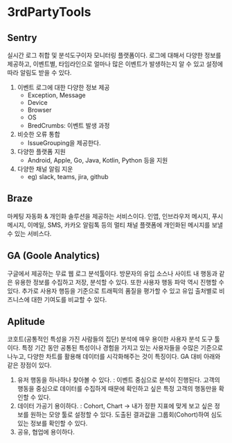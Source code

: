 # 3rdPartyTools

## Sentry
실시간 로그 취합 및 분석도구이자 모니터링 플랫폼이다. 로그에 대해서 다양한 정보를 제공하고,
이벤트별, 타임라인으로 얼마나 많은 이벤트가 발생하는지 알 수 있고 설정에 따라 알림도 받을 수 있다.

1. 이벤트 로그에 대한 다양한 정보 제공
   - Exception, Message
   - Device
   - Browser
   - OS
   - BredCrumbs: 이벤트 발생 과정
2. 비슷한 오류 통합
   - IssueGrouping을 제공한다.
3. 다양한 플랫폼 지원
   - Android, Apple, Go, Java, Kotlin, Python 등을 지원
3. 다양한 채널 알림 지운
   - eg) slack, teams, jira, github

## Braze
마케팅 자동화 & 개인화 솔루션을 제공하는 서비스이다. 인앱, 인브라우저 메시지, 푸시 메시지, 이메일, SMS, 카카오 알림톡 등의
멀티 채널 플랫폼에 개인화된 메시지를 보낼 수 있는 서비스다.


## GA (Goole Analytics)
구글에서 제공하는 무료 웹 로그 분석툴이다. 방문자의 유입 소스나 사이트 내 행동과 같은 유용한 정보를 수집하고 저장, 분석할 수 있다.
또한 사용자 행동 파악 역시 진행할 수 있다. 추가로 사용자 행등을 기준으로 트래픽의 품질을 평가할 수 있고 유입 출처별로 비즈니스에 대한 기여도를 비교할 수 있다.

## Aplitude

코호트(공통적인 특성을 가진 사람들의 집단) 분석에 매우 용이한 사용자 분석 도구 툴이다. 특정 기간 동안 공통된 특성이나 경험을 가지고 있는 사용자들을 수많은 기준으로 나누고,
다양한 차트를 활용해 데이터를 시각화해주는 것이 특징이다. GA 대비 아래와 같은 장점이 있다.

1. 유저 행동을 하나하나 찾아볼 수 있다. : 이벤트 중심으로 분석이 진행된다. 고객의 행동을 중심으로 데이터를 수집하게 때문에 확인하고 싶은 특정 고객의 행동만을 확인할 수 있다. 
2. 데이터 가공기 용이하다. : Cohort, Chart -> 내가 정한 지표에 맞게 보고 싶은 정보를 원하는 모양 툴로 설정할 수 있다. 도출된 결과값을 그룹회(Cohort)하여 심도있는 정보를 확인할 수 있다.
3. 공유, 협업에 용이하다.
